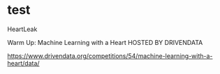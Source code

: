 # test
HeartLeak

Warm Up: Machine Learning with a Heart
HOSTED BY DRIVENDATA

https://www.drivendata.org/competitions/54/machine-learning-with-a-heart/data/
